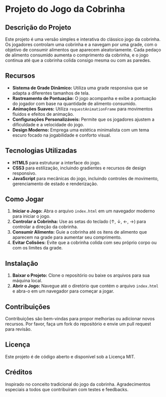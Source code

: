 # Projeto do Jogo da Cobrinha

## Descrição do Projeto
Este projeto é uma versão simples e interativa do clássico jogo da cobrinha. Os jogadores controlam uma cobrinha e a navegam por uma grade, com o objetivo de consumir alimentos que aparecem aleatoriamente. Cada pedaço de alimento consumido aumenta o comprimento da cobrinha, e o jogo continua até que a cobrinha colida consigo mesma ou com as paredes.

## Recursos
- **Sistema de Grade Dinâmico:** Utiliza uma grade responsiva que se adapta a diferentes tamanhos de tela.
- **Rastreamento de Pontuação:** O jogo acompanha e exibe a pontuação do jogador com base na quantidade de alimento consumido.
- **Animações Suaves:** Utiliza `requestAnimationFrame` para movimentos fluidos e efeitos de animação.
- **Configurações Personalizáveis:** Permite que os jogadores ajustem a dificuldade e a velocidade do jogo.
- **Design Moderno:** Emprega uma estética minimalista com um tema escuro focado na jogabilidade e conforto visual.

## Tecnologias Utilizadas
- **HTML5** para estruturar a interface do jogo.
- **CSS3** para estilização, incluindo gradientes e recursos de design responsivo.
- **JavaScript** para mecânicas do jogo, incluindo controles de movimento, gerenciamento de estado e renderização.

## Como Jogar
1. **Iniciar o Jogo:** Abra o arquivo `index.html` em um navegador moderno para iniciar o jogo.
2. **Controlar a Cobrinha:** Use as setas do teclado (↑, ↓, ←, →) para controlar a direção da cobrinha.
3. **Consumir Alimento:** Guie a cobrinha até os itens de alimento que aparecem na grade para aumentar seu comprimento.
4. **Evitar Colisões:** Evite que a cobrinha colida com seu próprio corpo ou com os limites da grade.

## Instalação
1. **Baixar o Projeto:** Clone o repositório ou baixe os arquivos para sua máquina local.
2. **Abrir o Jogo:** Navegue até o diretório que contém o arquivo `index.html` e abra-o em um navegador para começar a jogar.

## Contribuições
Contribuições são bem-vindas para propor melhorias ou adicionar novos recursos. Por favor, faça um fork do repositório e envie um pull request para revisão.

## Licença
Este projeto é de código aberto e disponível sob a Licença MIT.

## Créditos
Inspirado no conceito tradicional do jogo da cobrinha. Agradecimentos especiais a todos que contribuíram com testes e feedbacks.
